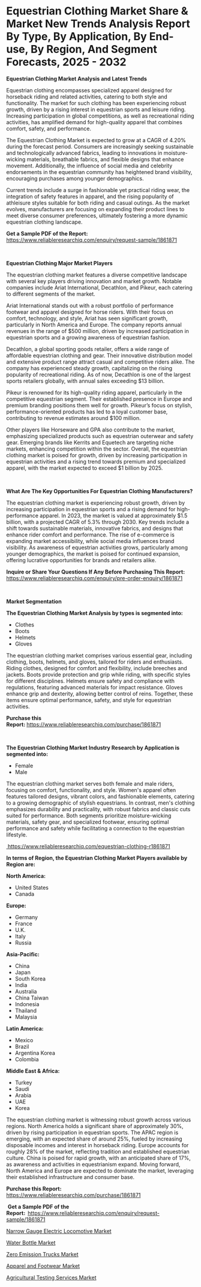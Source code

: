 <p><h1>Equestrian Clothing Market Share & Market New Trends Analysis Report By Type, By Application, By End-use, By Region, And Segment Forecasts, 2025 - 2032</h1></p><p><strong>Equestrian Clothing Market Analysis and Latest Trends</strong></p>
<p><p>Equestrian clothing encompasses specialized apparel designed for horseback riding and related activities, catering to both style and functionality. The market for such clothing has been experiencing robust growth, driven by a rising interest in equestrian sports and leisure riding. Increasing participation in global competitions, as well as recreational riding activities, has amplified demand for high-quality apparel that combines comfort, safety, and performance.</p><p>The Equestrian Clothing Market is expected to grow at a CAGR of 4.20% during the forecast period. Consumers are increasingly seeking sustainable and technologically advanced fabrics, leading to innovations in moisture-wicking materials, breathable fabrics, and flexible designs that enhance movement. Additionally, the influence of social media and celebrity endorsements in the equestrian community has heightened brand visibility, encouraging purchases among younger demographics.</p><p>Current trends include a surge in fashionable yet practical riding wear, the integration of safety features in apparel, and the rising popularity of athleisure styles suitable for both riding and casual outings. As the market evolves, manufacturers are focusing on expanding their product lines to meet diverse consumer preferences, ultimately fostering a more dynamic equestrian clothing landscape.</p></p>
<p><strong>Get a Sample PDF of the Report:&nbsp;</strong> <a href="https://www.reliableresearchiq.com/enquiry/request-sample/1861871?utm_campaign=1137&utm_medium=2&utm_source=Github&utm_content=ia&utm_term=05022025&utm_id=equestrian-clothing">https://www.reliableresearchiq.com/enquiry/request-sample/1861871</a></p>
<p>&nbsp;</p>
<p><strong>Equestrian Clothing Major Market Players</strong></p>
<p><p>The equestrian clothing market features a diverse competitive landscape with several key players driving innovation and market growth. Notable companies include Ariat International, Decathlon, and Pikeur, each catering to different segments of the market.</p><p>Ariat International stands out with a robust portfolio of performance footwear and apparel designed for horse riders. With their focus on comfort, technology, and style, Ariat has seen significant growth, particularly in North America and Europe. The company reports annual revenues in the range of $500 million, driven by increased participation in equestrian sports and a growing awareness of equestrian fashion.</p><p>Decathlon, a global sporting goods retailer, offers a wide range of affordable equestrian clothing and gear. Their innovative distribution model and extensive product range attract casual and competitive riders alike. The company has experienced steady growth, capitalizing on the rising popularity of recreational riding. As of now, Decathlon is one of the largest sports retailers globally, with annual sales exceeding $13 billion.</p><p>Pikeur is renowned for its high-quality riding apparel, particularly in the competitive equestrian segment. Their established presence in Europe and premium branding positions them well for growth. Pikeur’s focus on stylish, performance-oriented products has led to a loyal customer base, contributing to revenue estimates around $100 million.</p><p>Other players like Horseware and GPA also contribute to the market, emphasizing specialized products such as equestrian outerwear and safety gear. Emerging brands like Kerrits and Equetech are targeting niche markets, enhancing competition within the sector. Overall, the equestrian clothing market is poised for growth, driven by increasing participation in equestrian activities and a rising trend towards premium and specialized apparel, with the market expected to exceed $1 billion by 2025.</p></p>
<p>&nbsp;</p>
<p><strong>What Are The Key Opportunities For Equestrian Clothing Manufacturers?</strong></p>
<p><p>The equestrian clothing market is experiencing robust growth, driven by increasing participation in equestrian sports and a rising demand for high-performance apparel. In 2023, the market is valued at approximately $1.5 billion, with a projected CAGR of 5.3% through 2030. Key trends include a shift towards sustainable materials, innovative fabrics, and designs that enhance rider comfort and performance. The rise of e-commerce is expanding market accessibility, while social media influences brand visibility. As awareness of equestrian activities grows, particularly among younger demographics, the market is poised for continued expansion, offering lucrative opportunities for brands and retailers alike.</p></p>
<p><strong>Inquire or Share Your Questions If Any Before Purchasing This Report:</strong> <a href="https://www.reliableresearchiq.com/enquiry/pre-order-enquiry/1861871?utm_campaign=1137&utm_medium=2&utm_source=Github&utm_content=ia&utm_term=05022025&utm_id=equestrian-clothing">https://www.reliableresearchiq.com/enquiry/pre-order-enquiry/1861871</a></p>
<p>&nbsp;</p>
<p><strong>Market Segmentation</strong></p>
<p><strong>The Equestrian Clothing Market Analysis by types is segmented into:</strong></p>
<p><ul><li>Clothes</li><li>Boots</li><li>Helmets</li><li>Gloves</li></ul></p>
<p><p>The equestrian clothing market comprises various essential gear, including clothing, boots, helmets, and gloves, tailored for riders and enthusiasts. Riding clothes, designed for comfort and flexibility, include breeches and jackets. Boots provide protection and grip while riding, with specific styles for different disciplines. Helmets ensure safety and compliance with regulations, featuring advanced materials for impact resistance. Gloves enhance grip and dexterity, allowing better control of reins. Together, these items ensure optimal performance, safety, and style for equestrian activities.</p></p>
<p><strong>Purchase this Report:&nbsp;</strong><a href="https://www.reliableresearchiq.com/purchase/1861871?utm_campaign=1137&utm_medium=2&utm_source=Github&utm_content=ia&utm_term=05022025&utm_id=equestrian-clothing">https://www.reliableresearchiq.com/purchase/1861871</a></p>
<p>&nbsp;</p>
<p><strong>The Equestrian Clothing Market Industry Research by Application is segmented into:</strong></p>
<p><ul><li>Female</li><li>Male</li></ul></p>
<p><p>The equestrian clothing market serves both female and male riders, focusing on comfort, functionality, and style. Women's apparel often features tailored designs, vibrant colors, and fashionable elements, catering to a growing demographic of stylish equestrians. In contrast, men's clothing emphasizes durability and practicality, with robust fabrics and classic cuts suited for performance. Both segments prioritize moisture-wicking materials, safety gear, and specialized footwear, ensuring optimal performance and safety while facilitating a connection to the equestrian lifestyle.</p></p>
<p><a href="https://www.reliableresearchiq.com/equestrian-clothing-r1861871?utm_campaign=1137&utm_medium=2&utm_source=Github&utm_content=ia&utm_term=05022025&utm_id=equestrian-clothing">&nbsp;https://www.reliableresearchiq.com/equestrian-clothing-r1861871</a></p>
<p><strong>In terms of Region, the Equestrian Clothing Market Players available by Region are:</strong></p>
<p>
    <p> <strong> North America: </strong>
        <ul>
            <li>United States</li>
            <li>Canada</li>
        </ul>
        </p> 
    <p> <strong> Europe: </strong>
        <ul>
            <li>Germany</li>
            <li>France</li>
            <li>U.K.</li>
            <li>Italy</li>
            <li>Russia</li>
        </ul>
        </p> 
    <p> <strong> Asia-Pacific: </strong>
        <ul>
            <li>China</li>
            <li>Japan</li>
            <li>South Korea</li>
            <li>India</li>
            <li>Australia</li>
            <li>China Taiwan</li>
            <li>Indonesia</li>
            <li>Thailand</li>
            <li>Malaysia</li>
        </ul>
        </p> 
    <p> <strong> Latin America: </strong>
        <ul>
            <li>Mexico</li>
            <li>Brazil</li>
            <li>Argentina Korea</li>
            <li>Colombia</li>
        </ul>
        </p> 
    <p> <strong> Middle East & Africa: </strong>
        <ul>
            <li>Turkey</li>
            <li>Saudi</li>
            <li>Arabia</li>
            <li>UAE</li>
            <li>Korea</li>
        </ul>
    </p>
    </p>
<p><p>The equestrian clothing market is witnessing robust growth across various regions. North America holds a significant share of approximately 30%, driven by rising participation in equestrian sports. The APAC region is emerging, with an expected share of around 25%, fueled by increasing disposable incomes and interest in horseback riding. Europe accounts for roughly 28% of the market, reflecting tradition and established equestrian culture. China is poised for rapid growth, with an anticipated share of 17%, as awareness and activities in equestrianism expand. Moving forward, North America and Europe are expected to dominate the market, leveraging their established infrastructure and consumer base.</p></p>
<p><strong>Purchase this Report: </strong><a href="https://www.reliableresearchiq.com/purchase/1861871?utm_campaign=1137&utm_medium=2&utm_source=Github&utm_content=ia&utm_term=05022025&utm_id=equestrian-clothing">https://www.reliableresearchiq.com/purchase/1861871</a></p>
<p>&nbsp;<strong>Get a Sample PDF of the Report:&nbsp;&nbsp;</strong><a href="https://www.reliableresearchiq.com/enquiry/request-sample/1861871?utm_campaign=1137&utm_medium=2&utm_source=Github&utm_content=ia&utm_term=05022025&utm_id=equestrian-clothing">https://www.reliableresearchiq.com/enquiry/request-sample/1861871</a></p>
<p><strong></strong></p>
<p><p><a href="https://www.linkedin.com/pulse/global-narrow-gauge-electric-locomotive-nexus-sector-pbpwe?utm_campaign=1137&utm_medium=2&utm_source=Github&utm_content=ia&utm_term=05022025&utm_id=equestrian-clothing">Narrow Gauge Electric Locomotive Market</a></p><p><a href="https://github.com/sadithsondah72/Market-Research-Report-List-1/blob/main/water-bottle-market.md?utm_campaign=1137&utm_medium=2&utm_source=Github&utm_content=ia&utm_term=05022025&utm_id=equestrian-clothing">Water Bottle Market</a></p><p><a href="https://www.linkedin.com/pulse/examining-ups-downs-zero-emission-trucks-market-size-cxwje?utm_campaign=1137&utm_medium=2&utm_source=Github&utm_content=ia&utm_term=05022025&utm_id=equestrian-clothing">Zero Emission Trucks Market</a></p><p><a href="https://github.com/mshiradeth/Market-Research-Report-List-1/blob/main/apparel-and-footwear-market.md?utm_campaign=1137&utm_medium=2&utm_source=Github&utm_content=ia&utm_term=05022025&utm_id=equestrian-clothing">Apparel and Footwear Market</a></p><p><a href="https://www.linkedin.com/pulse/precise-revenue-projections-agricultural-testing-services-z0dqe?utm_campaign=1137&utm_medium=2&utm_source=Github&utm_content=ia&utm_term=05022025&utm_id=equestrian-clothing">Agricultural Testing Services Market</a></p></p>